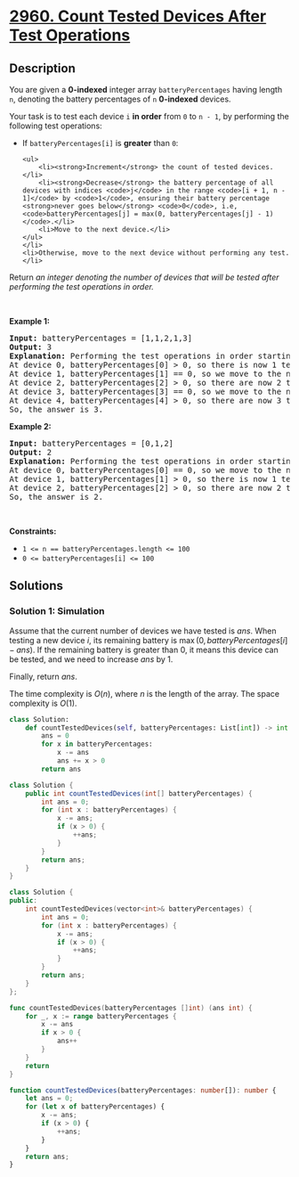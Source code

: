 # [2960. Count Tested Devices After Test Operations](https://leetcode.com/problems/count-tested-devices-after-test-operations)


## Description

<p>You are given a <strong>0-indexed</strong> integer array <code>batteryPercentages</code> having length <code>n</code>, denoting the battery percentages of <code>n</code> <strong>0-indexed</strong> devices.</p>

<p>Your task is to test each device <code>i</code> <strong>in order</strong> from <code>0</code> to <code>n - 1</code>, by performing the following test operations:</p>

<ul>
	<li>If <code>batteryPercentages[i]</code> is <strong>greater</strong> than <code>0</code>:

    <ul>
    	<li><strong>Increment</strong> the count of tested devices.</li>
    	<li><strong>Decrease</strong> the battery percentage of all devices with indices <code>j</code> in the range <code>[i + 1, n - 1]</code> by <code>1</code>, ensuring their battery percentage <strong>never goes below</strong> <code>0</code>, i.e, <code>batteryPercentages[j] = max(0, batteryPercentages[j] - 1)</code>.</li>
    	<li>Move to the next device.</li>
    </ul>
    </li>
    <li>Otherwise, move to the next device without performing any test.</li>

</ul>

<p>Return <em>an integer denoting the number of devices that will be tested after performing the test operations in order.</em></p>

<p>&nbsp;</p>
<p><strong class="example">Example 1:</strong></p>

<pre>
<strong>Input:</strong> batteryPercentages = [1,1,2,1,3]
<strong>Output:</strong> 3
<strong>Explanation: </strong>Performing the test operations in order starting from device 0:
At device 0, batteryPercentages[0] &gt; 0, so there is now 1 tested device, and batteryPercentages becomes [1,0,1,0,2].
At device 1, batteryPercentages[1] == 0, so we move to the next device without testing.
At device 2, batteryPercentages[2] &gt; 0, so there are now 2 tested devices, and batteryPercentages becomes [1,0,1,0,1].
At device 3, batteryPercentages[3] == 0, so we move to the next device without testing.
At device 4, batteryPercentages[4] &gt; 0, so there are now 3 tested devices, and batteryPercentages stays the same.
So, the answer is 3.
</pre>

<p><strong class="example">Example 2:</strong></p>

<pre>
<strong>Input:</strong> batteryPercentages = [0,1,2]
<strong>Output:</strong> 2
<strong>Explanation:</strong> Performing the test operations in order starting from device 0:
At device 0, batteryPercentages[0] == 0, so we move to the next device without testing.
At device 1, batteryPercentages[1] &gt; 0, so there is now 1 tested device, and batteryPercentages becomes [0,1,1].
At device 2, batteryPercentages[2] &gt; 0, so there are now 2 tested devices, and batteryPercentages stays the same.
So, the answer is 2.
</pre>

<p>&nbsp;</p>
<p><strong>Constraints:</strong></p>

<ul>
	<li><code>1 &lt;= n == batteryPercentages.length &lt;= 100 </code></li>
	<li><code>0 &lt;= batteryPercentages[i] &lt;= 100</code></li>
</ul>

## Solutions

### Solution 1: Simulation

Assume that the current number of devices we have tested is $ans$. When testing a new device $i$, its remaining battery is $\max(0, batteryPercentages[i] - ans)$. If the remaining battery is greater than $0$, it means this device can be tested, and we need to increase $ans$ by $1$.

Finally, return $ans$.

The time complexity is $O(n)$, where $n$ is the length of the array. The space complexity is $O(1)$.

<!-- tabs:start -->

```python
class Solution:
    def countTestedDevices(self, batteryPercentages: List[int]) -> int:
        ans = 0
        for x in batteryPercentages:
            x -= ans
            ans += x > 0
        return ans
```

```java
class Solution {
    public int countTestedDevices(int[] batteryPercentages) {
        int ans = 0;
        for (int x : batteryPercentages) {
            x -= ans;
            if (x > 0) {
                ++ans;
            }
        }
        return ans;
    }
}
```

```cpp
class Solution {
public:
    int countTestedDevices(vector<int>& batteryPercentages) {
        int ans = 0;
        for (int x : batteryPercentages) {
            x -= ans;
            if (x > 0) {
                ++ans;
            }
        }
        return ans;
    }
};
```

```go
func countTestedDevices(batteryPercentages []int) (ans int) {
	for _, x := range batteryPercentages {
		x -= ans
		if x > 0 {
			ans++
		}
	}
	return
}
```

```ts
function countTestedDevices(batteryPercentages: number[]): number {
    let ans = 0;
    for (let x of batteryPercentages) {
        x -= ans;
        if (x > 0) {
            ++ans;
        }
    }
    return ans;
}
```

<!-- tabs:end -->

<!-- end -->
